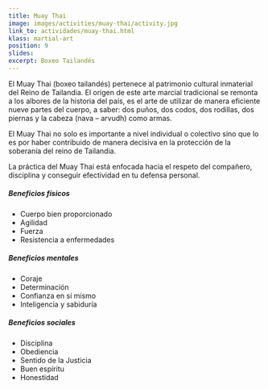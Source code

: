 ```yaml
---
title: Muay Thai
image: images/activities/muay-thai/activity.jpg
link_to: actividades/muay-thai.html
klass: martial-art
position: 9
slides:
excerpt: Boxeo Tailandés
---
```

El Muay Thai (boxeo tailandés) pertenece al patrimonio cultural inmaterial del
Reino de Tailandia. El origen de este arte marcial tradicional se remonta a los
albores de la historia del país, es el arte de utilizar de manera eficiente
nueve partes del cuerpo, a saber: dos puños, dos codos, dos rodillas, dos
piernas y la cabeza (nava – arvudh) como armas.

El Muay Thai no solo es importante a nivel individual o colectivo sino que lo es por
haber contribuido de manera decisiva en la protección de la soberanía del reino
de Tailandia.

La práctica del Muay Thai está enfocada hacia el respeto del compañero,
disciplina y conseguir efectividad en tu defensa personal.

<h5>Beneficios físicos</h5>

* Cuerpo bien proporcionado
* Agilidad
* Fuerza
* Resistencia a enfermedades

<h5>Beneficios mentales</h5>

* Coraje
* Determinación
* Confianza en sí mismo
* Inteligencia y sabiduría


<h5>Beneficios sociales</h5>

* Disciplina
* Obediencia
* Sentido de la Justicia
* Buen espíritu
* Honestidad
